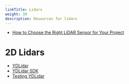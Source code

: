 ```yaml
---
linkTitle: Lidars  
weight: 30  
description: Resources for lidars
---
```


* [How to Choose the Right LiDAR Sensor for Your Project](https://www.linkedin.com/pulse/how-choose-right-lidar-sensor-your-project-shahab-khokhar/)

# 2D Lidars
* [YDLidar](https://www.ydlidar.com/)
* [YDLidar SDK](https://github.com/ydlidar/sdk)
* [Testing YDLidar](https://github.com/rasheeddo/testYDLidar)
